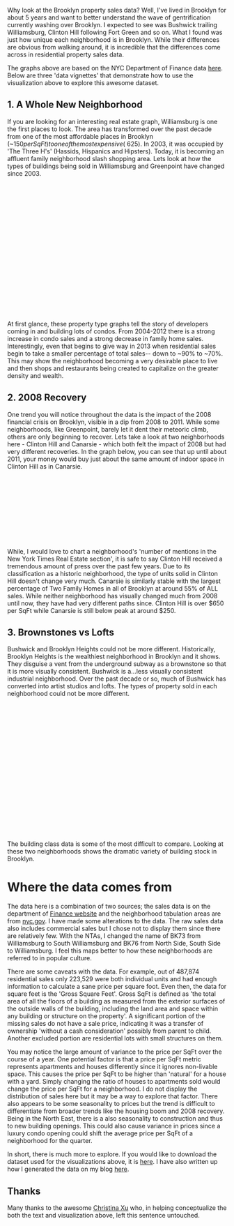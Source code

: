 Why look at the Brooklyn property sales data? Well, I've lived in Brooklyn for about 5 years and want to better understand the wave of gentrification currently washing over Brooklyn. I expected to see was Bushwick trailing Williamsburg, Clinton Hill following Fort Green and so on. What I found was just how unique each neighborhood is in Brooklyn. While their differences are obvious from walking around, it is incredible that the differences come across in residential property sales data.

The graphs above are based on the NYC Department of Finance data [here](http://www.nyc.gov/html/dof/html/property/rolling_sales_data.shtml). Below are three 'data vignettes' that demonstrate how to use the visualization above to explore this awesome dataset.

## 1. A Whole New Neighborhood

If you are looking for an interesting real estate graph, Williamsburg is one the first places to look. The area has transformed over the past decade from one of the most affordable places in Brooklyn (~$150 per SqFt) to one of the most expensive (~$625). In 2003, it was occupied by 'The Three H's' (Hassids, Hispanics and Hipsters). Today, it is becoming an affluent family neighborhood slash shopping area. Lets look at how the types of buildings being sold in Williamsburg and Greenpoint have changed since 2003.

<div class="svg-container">
<svg id="williamsburg-building-class" class="stacked-area-chart svg-building-class" />
<svg id="greenpoint-building-class" class="stacked-area-chart svg-building-class" />
</div>

At first glance, these property type graphs tell the story of developers coming in and building lots of condos. From 2004-2012 there is a strong increase in condo sales and a strong decrease in family home sales. Interestingly, even that begins to give way in 2013 when residential sales begin to take a smaller percentage of total sales-- down to ~90% to ~70%. This may show the neighborhood becoming a very desirable place to live and then shops and restaurants being created to capitalize on the greater density and wealth.

## 2. 2008 Recovery

One trend you will notice throughout the data is the impact of the 2008 financial crisis on Brooklyn, visible in a dip from 2008 to 2011. While some neighborhoods, like Greenpoint, barely let it dent their meteoric climb, others are only beginning to recover. Lets take a look at two neighborhoods here - Clinton Hill and Canarsie - which both felt the impact of 2008 but had very different recoveries. In the graph below, you can see that up until about 2011, your money would buy just about the same amount of indoor space in Clinton Hill as in Canarsie.

<div class="svg-container third-width">
<svg id="clinton-price" class="svg-line-graph third-width" />
</div>

While, I would love to chart a neighborhood's 'number of mentions in the New York Times Real Estate section', it is safe to say Clinton Hill received a tremendous amount of press over the past few years. Due to its classification as a historic neighborhood, the type of units solid in Clinton Hill doesn't change very much. Canarsie is similarly stable with the largest percentage of Two Family Homes in all of Brooklyn at around 55% of ALL sales. While neither neighborhood has visually changed much from 2008 until now, they have had very different paths since. Clinton Hill is over $650 per SqFt while Canarsie is still below peak at around $250.

## 3. Brownstones vs Lofts

Bushwick and Brooklyn Heights could not be more different. Historically, Brooklyn Heights is the wealthiest neighborhood in Brooklyn and it shows. They disguise a vent from the underground subway as a brownstone so that it is more visually consistent. Bushwick is a…less visually consistent industrial neighborhood.  Over the past decade or so, much of Bushwick has converted into artist studios and lofts. The types of property sold in each neighborhood could not be more different.

<div class="svg-container">
<svg id="heights-building-class" class="stacked-area-chart svg-building-class" />
<svg id="bushwick-building-class" class="stacked-area-chart svg-building-class" />
</div>

The building class data is some of the most difficult to compare. Looking at these two neighborhoods shows the dramatic variety of building stock in Brooklyn.

# Where the data comes from

The data here is a combination of two sources; the sales data is on the department of [Finance website](http://www.nyc.gov/html/dof/html/property/rolling_sales_data.shtml) and the neighborhood tabulation areas are from [nyc.gov](http://www.nyc.gov/html/dcp/html/bytes/dwn_nynta.shtml). I have made some alterations to the data. The raw sales data also includes commercial sales but I chose not to display them since there are relatively few. With the NTAs, I changed the name of BK73 from Williamsburg to South Williamsburg and BK76 from North Side, South Side to Williamsburg. I feel this maps better to how these neighborhoods are referred to in popular culture.

There are some caveats with the data. For example, out of 487,874 residential sales only 223,529 were both individual units and had enough information to calculate a sane price per square foot. Even then, the data for square feet is the 'Gross Square Feet'. Gross SqFt is defined as 'the total area of all the floors of a building as measured from the exterior surfaces of the outside walls of the building, including the land area and space within any building or structure on the property'. A significant portion of the missing sales do not have a sale price, indicating it was a transfer of ownership 'without a cash consideration' possibly from parent to child. Another excluded portion are residential lots with small structures on them.

You may notice the large amount of variance to the price per SqFt over the course of a year. One potential factor is that a price per SqFt metric represents apartments and houses differently since it ignores non-livable space. This causes the price per SqFt to be higher than 'natural' for a house with a yard. Simply changing the ratio of houses to apartments sold would change the price per SqFt for a neighborhood. I do not display the distribution of sales here but it may be a way to explore that factor. There also appears to be some seasonality to prices but the trend is difficult to differentiate from broader trends like the housing boom and 2008 recovery. Being in the North East, there is a also seasonality to construction and thus to new building openings. This could also cause variance in prices since a luxury condo opening could shift the average price per SqFt of a neighborhood for the quarter.

In short, there is much more to explore. If you would like to download the dataset used for the visualizations
above, it is [here](https://s3.amazonaws.com/vislet-production/data/brooklyn-sales.json). I have also written up how I generated the data on my blog [here](http://www.zamiang.com/posts/post/2015/01/15/apartment-sales/).

## Thanks

Many thanks to the awesome [Christina Xu](https://twitter.com/xuhulk) who, in helping conceptualize the both the text and visualization above, left this sentence untouched.
